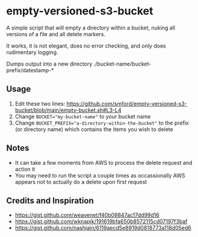 # empty-versioned-s3-bucket

A simple script that will empty a directory within a bucket, nuking all versions of a file and all delete markers.

It works, it is not elegant, does no error checking, and only does rudimentary logging.

Dumps output into a new directory ./bucket-name/bucket-prefix/datestamp-*

## Usage

1. Edit these two lines: https://github.com/smford/empty-versioned-s3-bucket/blob/main/empty-bucket.sh#L3-L4
1. Change `BUCKET="my-bucket-name"` to your bucket name
1. Change `BUCKET_PREFIX="a-directory-within-the-bucket"` to the prefix (or directory name) which contains the items you wish to delete

## Notes

- It can take a few moments from AWS to process the delete request and action it
- You may need to run the script a couple times as occassionally AWS appears not to actually do a delete upon first request

## Credits and Inspiration

- https://gist.github.com/weavenet/f40b09847ac17dd99d16
- https://gist.github.com/wknapik/191619bfa650b8572115cd07197f3baf
- https://gist.github.com/nashjain/6119aecd5e8919d0818773a118d05ed6
